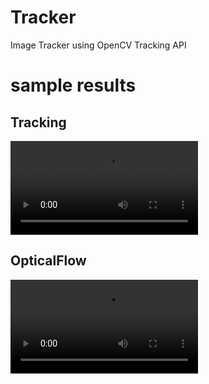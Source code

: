 # Tracker
Image Tracker using OpenCV Tracking API

# sample results
## Tracking
![Tracking](./videos/tracking/TrackerTLD.mp4)

## OpticalFlow
![OpticalFlow](./videos/opticalflow/test.mp4)
